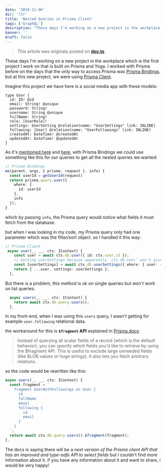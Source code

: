 ```yaml
---
date: '2019-11-06'
dir: 'ltr'
title: 'Nested Queries in Prisma Client'
tags: ['GraphQL']
description: "These days I'm working on a new project in the workplace which is the first project I work on that is built on Prisma and Yoga. I worked with Prisma before on the days that the only way to access Prisma was Prisma Bindings. but at this new project, we were using Prisma Client."
banner: ''
draft: false
---
```


> This article was originaly posted on [**dev.to**](https://dev.to/mehrad77/how-to-query-subfields-in-prisma-client-4i1d).

These days I'm working on a new project in the workplace which is the first project I work on that is built on Prisma and Yoga. I worked with Prisma before on the days that the only way to access Prisma was [Prisma Bindings](https://www.prisma.io/features/bindings). but at this new project, we were using [Prisma Client](https://www.prisma.io/docs/prisma-client/).

Imagine this project we have here is a social media app with these models:

```
type User {
  id: ID! @id
  email: String! @unique
  password: String!
  username: String @unique
  fullName: String!
  role: [UserRole]!
  settings: UserSetting @relation(name: "UserSettings" link: INLINE)
  following: [User] @relation(name: "UserFollowings" link: INLINE)
  createdAt: DateTime! @createdAt
  updatedAt: DateTime! @updatedAt
}

```

As it's [mentioned here](https://www.prisma.io/forum/t/query-returns-null-when-query-to-the-prisma-server-works/7092) and [here](https://www.prisma.io/forum/t/how-to-write-nested-relation-connection-subfield-resolvers/3768), with Prisma Bindings we could use something like this for our queries to get all the nested queries we wanted:

```ts
// Prisma Bindings
me(parent, args, { prisma, request }, info) {
  const userId = getUserId(request)
  return prisma.query.user({
    where: {
      id: userId
    },
    info
  });
}

```

which by passing `info`, the Prisma query would notice what fields it must fetch from the database.

but when I was looking in my code, my Prisma query only had one parameter which was the filter/sort object. so I handled it this way:

```ts
// Prisma Client
 async user(_, __, ctx: IContext) {
    const user = await ctx.db.user({ id: ctx.user.id });
    // Getting userSettings because apparently `ctx.db.user` won't give it
    const [userSettings] = await ctx.db.userSettings({ where: { user: { id: ctx.user.id } } });
    return { ...user, settings: userSettings };
  },

```

But there is a problem, this method is ok on single queries but won't work on list queries:

```ts
  async users(_, __, ctx: IContext) {
    return await ctx.db.query.users();
  },

```

In my front-end, when I was using this `users` query, I wasn't getting for example `user.following` relational data.

the workaround for this is **`$fragment` API** explained in [Prisma docs](https://www.prisma.io/docs/prisma-client/basic-data-access/reading-data-JAVASCRIPT-rsc2/#selecting-fields):

> Instead of querying all scalar fields of a record (which is the default behavior), you can specify which fields you'd like to retrieve by using the \$fragment API. This is useful to exclude large unneeded fields (like BLOB values or huge strings). It also lets you fetch arbitrary relations.

so the code would be rewritten like this:

```ts
async users(_, __, ctx: IContext) {
  const fragment = `
    fragment UserWithFollowings on User {
      id
      fullName
      email
      following {
        id
        email
      }
    }
  `;
  return await ctx.db.query.users().$fragment(fragment);
},

```

The docs is saying there will be a _next version of the Prisma client API that has an improved and type-safe API to select fields_ but I couldn't find more information about it. if you have any information about it and want to share, i would be very happy!
